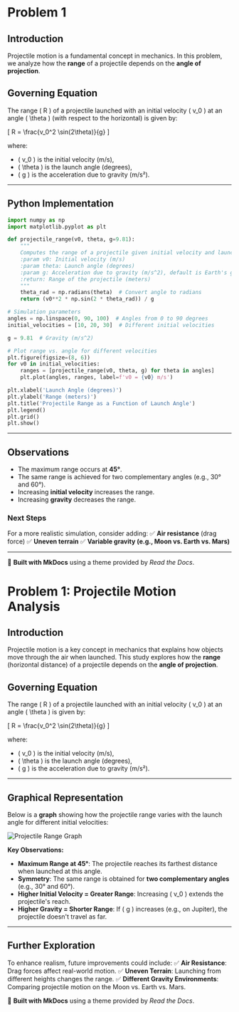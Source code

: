 # Problem 1

## Introduction
Projectile motion is a fundamental concept in mechanics. In this problem, we analyze how the **range** of a projectile depends on the **angle of projection**. 

## Governing Equation
The range \( R \) of a projectile launched with an initial velocity \( v_0 \) at an angle \( \theta \) (with respect to the horizontal) is given by:

\[
R = \frac{v_0^2 \sin(2\theta)}{g}
\]

where:
- \( v_0 \) is the initial velocity (m/s),
- \( \theta \) is the launch angle (degrees),
- \( g \) is the acceleration due to gravity (m/s²).

---

## **Python Implementation**

```python
import numpy as np
import matplotlib.pyplot as plt

def projectile_range(v0, theta, g=9.81):
    """
    Computes the range of a projectile given initial velocity and launch angle.
    :param v0: Initial velocity (m/s)
    :param theta: Launch angle (degrees)
    :param g: Acceleration due to gravity (m/s^2), default is Earth's gravity
    :return: Range of the projectile (meters)
    """
    theta_rad = np.radians(theta)  # Convert angle to radians
    return (v0**2 * np.sin(2 * theta_rad)) / g

# Simulation parameters
angles = np.linspace(0, 90, 100)  # Angles from 0 to 90 degrees
initial_velocities = [10, 20, 30]  # Different initial velocities

g = 9.81  # Gravity (m/s^2)

# Plot range vs. angle for different velocities
plt.figure(figsize=(8, 6))
for v0 in initial_velocities:
    ranges = [projectile_range(v0, theta, g) for theta in angles]
    plt.plot(angles, ranges, label=f'v0 = {v0} m/s')

plt.xlabel('Launch Angle (degrees)')
plt.ylabel('Range (meters)')
plt.title('Projectile Range as a Function of Launch Angle')
plt.legend()
plt.grid()
plt.show()
```

---

## **Observations**
- The maximum range occurs at **45°**.
- The same range is achieved for two complementary angles (e.g., 30° and 60°).
- Increasing **initial velocity** increases the range.
- Increasing **gravity** decreases the range.

### **Next Steps**
For a more realistic simulation, consider adding:
✅ **Air resistance** (drag force)
✅ **Uneven terrain**
✅ **Variable gravity (e.g., Moon vs. Earth vs. Mars)**

---

📌 **Built with MkDocs** using a theme provided by *Read the Docs*.

# Problem 1: Projectile Motion Analysis

## Introduction
Projectile motion is a key concept in mechanics that explains how objects move through the air when launched. This study explores how the **range** (horizontal distance) of a projectile depends on the **angle of projection**.

## Governing Equation
The range \( R \) of a projectile launched with an initial velocity \( v_0 \) at an angle \( \theta \) is given by:

\[
R = \frac{v_0^2 \sin(2\theta)}{g}
\]

where:
- \( v_0 \) is the initial velocity (m/s),
- \( \theta \) is the launch angle (degrees),
- \( g \) is the acceleration due to gravity (m/s²).

---

## **Graphical Representation**

Below is a **graph** showing how the projectile range varies with the launch angle for different initial velocities:

![Projectile Range Graph](path/to/your/graph.png)

**Key Observations:**
- **Maximum Range at 45°**: The projectile reaches its farthest distance when launched at this angle.
- **Symmetry**: The same range is obtained for **two complementary angles** (e.g., 30° and 60°).
- **Higher Initial Velocity = Greater Range**: Increasing \( v_0 \) extends the projectile's reach.
- **Higher Gravity = Shorter Range**: If \( g \) increases (e.g., on Jupiter), the projectile doesn't travel as far.

---

## **Further Exploration**
To enhance realism, future improvements could include:
✅ **Air Resistance**: Drag forces affect real-world motion.
✅ **Uneven Terrain**: Launching from different heights changes the range.
✅ **Different Gravity Environments**: Comparing projectile motion on the Moon vs. Earth vs. Mars.

📌 **Built with MkDocs** using a theme provided by *Read the Docs*.
